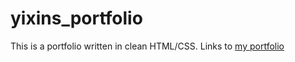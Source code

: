 # yixins_portfolio

This is a portfolio written in clean HTML/CSS. Links to [my portfolio](https://yixin0829.github.io/yixins_portfolio/)
